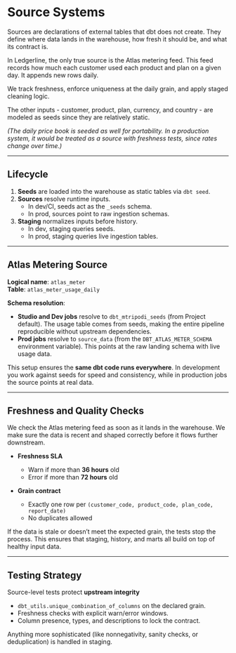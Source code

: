 # Source Systems

Sources are declarations of external tables that dbt does not create. They define where data lands in the warehouse,
how fresh it should be, and what its contract is. 

In Ledgerline, the only true source is the Atlas metering feed. This feed records how much each customer used each product and plan on a given day. It appends new rows daily.

We track freshness, enforce uniqueness at the daily grain, and apply staged cleaning logic. 

The other inputs - customer, product, plan, currency, and country - are modeled as seeds since they are relatively static.  

*(The daily price book is seeded as well for portability. In a production system, it would be treated as a source with freshness tests, since rates change over time.)*

---

## Lifecycle

1. **Seeds** are loaded into the warehouse as static tables via `dbt seed`.  
2. **Sources** resolve runtime inputs.  
   - In dev/CI, seeds act as the `_seeds` schema.  
   - In prod, sources point to raw ingestion schemas.  
3. **Staging** normalizes inputs before history.  
   - In dev, staging queries seeds.  
   - In prod, staging queries live ingestion tables.  

---

## Atlas Metering Source

**Logical name**: `atlas_meter`  
**Table**: `atlas_meter_usage_daily`  

**Schema resolution**:  
- **Studio and Dev jobs** resolve to `dbt_mtripodi_seeds` (from Project default). The usage table comes from seeds, making the entire pipeline reproducible without upstream dependencies.  
- **Prod jobs** resolve to `source_data` (from the `DBT_ATLAS_METER_SCHEMA` environment variable). This points at the raw landing schema with live usage data.  

This setup ensures the **same dbt code runs everywhere**. In development you work against seeds for speed and consistency, while in production jobs the source points at real data.

---

## Freshness and Quality Checks

We check the Atlas metering feed as soon as it lands in the warehouse. We make sure the data is recent and shaped correctly before it flows further downstream.  

- **Freshness SLA**  
  - Warn if more than **36 hours** old  
  - Error if more than **72 hours** old

- **Grain contract**  
  - Exactly one row per `(customer_code, product_code, plan_code, report_date)`  
  - No duplicates allowed  

If the data is stale or doesn’t meet the expected grain, the tests stop the process. This ensures that staging, history, and marts all build on top of healthy input data.

---

## Testing Strategy

Source-level tests protect **upstream integrity**

- `dbt_utils.unique_combination_of_columns` on the declared grain.  
- Freshness checks with explicit warn/error windows.  
- Column presence, types, and descriptions to lock the contract.  

Anything more sophisticated (like nonnegativity, sanity checks, or deduplication) is handled in staging.